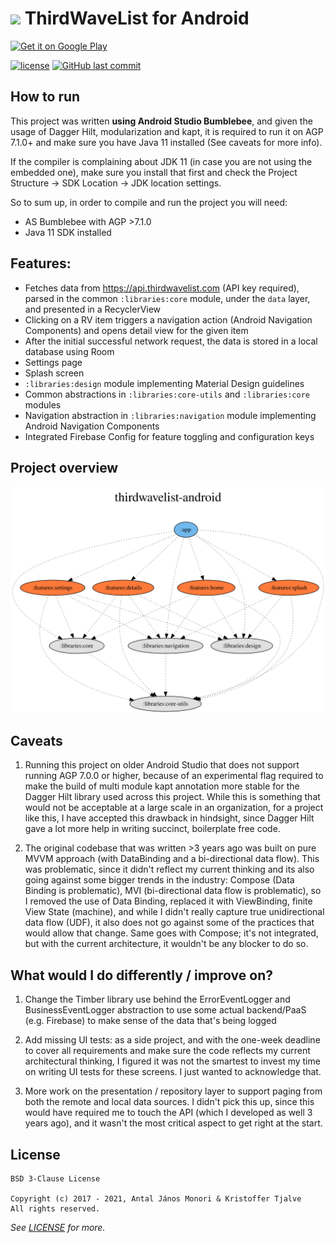 # <img width='75px' src='app/src/main/ic_launcher-web.png' /> ThirdWaveList for Android

<a href='https://play.google.com/store/apps/details?id=com.thirdwavelist.coficiando&pcampaignid=MKT-Other-global-all-co-prtnr-py-PartBadge-Mar2515-1'><img alt='Get it on Google Play' width='150px' src='https://play.google.com/intl/en_us/badges/images/generic/en_badge_web_generic.png'/></a>

[![license](https://img.shields.io/github/license/thirdwavelist/android.svg?style=flat-square)](/LICENSE) [![GitHub last commit](https://img.shields.io/github/last-commit/thirdwavelist/android.svg?style=flat-square)]()

## How to run

This project was written **using Android Studio Bumblebee**, and given the usage of Dagger Hilt, modularization and kapt,
it is required to run it on AGP 7.1.0+ and make sure you have Java 11 installed (See caveats for more info).

If the compiler is complaining about JDK 11 (in case you are not using the embedded one), make sure you install that first and check
the Project Structure -> SDK Location -> JDK location settings.

So to sum up, in order to compile and run the project you will need:
- AS Bumblebee with AGP >7.1.0
- Java 11 SDK installed

## Features:
- Fetches data from https://api.thirdwavelist.com (API key required), parsed in the common `:libraries:core` module, under the `data` layer, and presented in a RecyclerView
- Clicking on a RV item triggers a navigation action (Android Navigation Components) and opens detail view for the given item
- After the initial successful network request, the data is stored in a local database using Room
- Settings page
- Splash screen
- `:libraries:design` module implementing Material Design guidelines
- Common abstractions in `:libraries:core-utils` and `:libraries:core` modules
- Navigation abstraction in `:libraries:navigation` module implementing Android Navigation Components
- Integrated Firebase Config for feature toggling and configuration keys

## Project overview

<img src='./dependency-graph.svg' />

## Caveats

1. Running this project on older Android Studio that does not support running AGP 7.0.0 or higher,
because of an experimental flag required to make the build of multi module kapt annotation more stable 
for the Dagger Hilt library used across this project. While this is something that would not be acceptable 
at a large scale in an organization, for a project like this, I have accepted this drawback in hindsight,
since Dagger Hilt gave a lot more help in writing succinct, boilerplate free code.

2. The original codebase that was written >3 years ago was built on pure MVVM approach (with DataBinding and a bi-directional data flow).
This was problematic, since it didn't reflect my current thinking and its also going against some bigger trends in the industry: 
Compose (Data Binding is problematic), MVI (bi-directional data flow is problematic), so I removed the use of Data Binding, replaced it with ViewBinding,
finite View State (machine), and while I didn't really capture true unidirectional data flow (UDF), it also does not go against some of the practices
that would allow that change. Same goes with Compose; it's not integrated, but with the current architecture, it wouldn't be any blocker to do so.

## What would I do differently / improve on?

1. Change the Timber library use behind the ErrorEventLogger and BusinessEventLogger abstraction to use some actual backend/PaaS (e.g. Firebase) to
make sense of the data that's being logged

2. Add missing UI tests: as a side project, and with the one-week deadline to cover all requirements and make sure the code reflects my current 
architectural thinking, I figured it was not the smartest to invest my time on writing UI tests for these screens. I just wanted to acknowledge that.

3. More work on the presentation / repository layer to support paging from both the remote and local data sources. I didn't pick this up, since this
would have required me to touch the API (which I developed as well 3 years ago), and it wasn't the most critical aspect to get right at the start.

## License

```Text
BSD 3-Clause License

Copyright (c) 2017 - 2021, Antal János Monori & Kristoffer Tjalve
All rights reserved.
```

_See [LICENSE](/LICENSE) for more._
